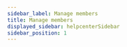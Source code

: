 ```yaml
---
sidebar_label: Manage members
title: Manage members
displayed_sidebar: helpcenterSidebar
sidebar_position: 1
---
```


